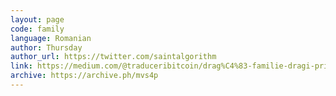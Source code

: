 ```yaml
---
layout: page
code: family
language: Romanian
author: Thursday
author_url: https://twitter.com/saintalgorithm
link: https://medium.com/@traduceribitcoin/drag%C4%83-familie-dragi-prieteni-9e2544c71642
archive: https://archive.ph/mvs4p
---
```

